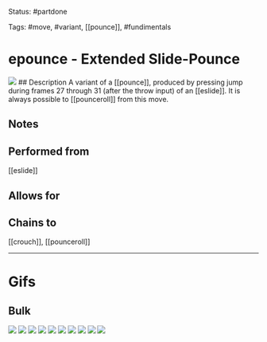 Status: #partdone

Tags: #move, #variant, [[pounce]], #fundimentals

# epounce - Extended Slide-Pounce
<img src=https://raw.githubusercontent.com/LauraHannah44/Rain-World-Movement/main/Files/epounce_header.gif>
## Description
A variant of a [[pounce]], produced by pressing jump during frames 27 through 31 (after the throw input) of an [[eslide]]. It is always possible to [[pounceroll]] from this move.

## Notes


## Performed from
[[eslide]]

## Allows for


## Chains to
[[crouch]], [[pounceroll]]

___
# Gifs
## Bulk
<img src=https://raw.githubusercontent.com/LauraHannah44/Rain-World-Movement/main/Files/epounce_0.gif>
<img src=https://raw.githubusercontent.com/LauraHannah44/Rain-World-Movement/main/Files/epounce_1.gif>
<img src=https://raw.githubusercontent.com/LauraHannah44/Rain-World-Movement/main/Files/epounce_2.gif>
<img src=https://raw.githubusercontent.com/LauraHannah44/Rain-World-Movement/main/Files/epounce_3.gif>
<img src=https://raw.githubusercontent.com/LauraHannah44/Rain-World-Movement/main/Files/epounce_4.gif>
<img src=https://raw.githubusercontent.com/LauraHannah44/Rain-World-Movement/main/Files/epounce_5.gif>
<img src=https://raw.githubusercontent.com/LauraHannah44/Rain-World-Movement/main/Files/epounce_6.gif>
<img src=https://raw.githubusercontent.com/LauraHannah44/Rain-World-Movement/main/Files/epounce_7.gif>
<img src=https://raw.githubusercontent.com/LauraHannah44/Rain-World-Movement/main/Files/epounce_8.gif>
<img src=https://raw.githubusercontent.com/LauraHannah44/Rain-World-Movement/main/Files/epounce_9.gif>